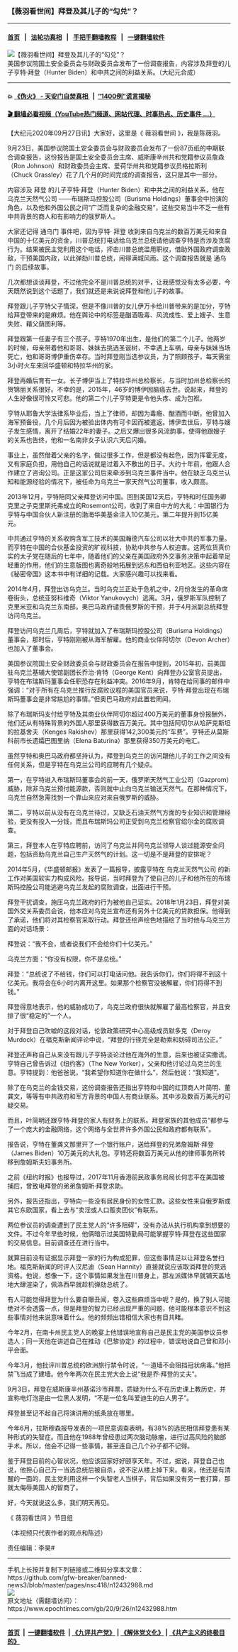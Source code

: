 ### 【薇羽看世间】拜登及其儿子的“勾兑”？
------------------------

#### [首页](https://github.com/gfw-breaker/banned-news3/blob/master/README.md) &nbsp;&nbsp;|&nbsp;&nbsp; [法轮功真相](https://github.com/begood0513/basic/blob/master/README.md)  &nbsp;&nbsp;|&nbsp;&nbsp; [手把手翻墙教程](https://github.com/gfw-breaker/guides/wiki)  &nbsp;&nbsp;|&nbsp;&nbsp; [一键翻墙软件](https://github.com/gfw-breaker/nogfw/blob/master/README.md)  



<div><img alt="【薇羽看世间】拜登及其儿子的“勾兑”？" class="attachment-djy_600_400 size-djy_600_400 wp-post-image" src="https://i.epochtimes.com/assets/uploads/2020/09/73d0fa1467ca7386e4938b23195334c0-600x400.jpg"/>
<div class="caption">
 美国参议院国土安全委员会与财政委员会发布了一份调查报告，内容涉及拜登的儿子亨特·拜登（Hunter Biden）和中共之间的利益关系。（大纪元合成）
</div></div><hr/>

#### 💥 [《伪火》 - 天安门自焚真相 ](http://158.247.195.190:10000/videos/blog/weihuo.html)&nbsp; |&nbsp; [“1400例”谎言揭秘  ](http://158.247.195.190:10000/videos/blog/jiexi1400.html)

#### [ 🎬  翻墙必看视频（YouTube热门频道、网站代理、时事热点、历史事件 ...）](https://github.com/gfw-breaker/links/blob/master/banned.md)

<div><p>
 【大纪元2020年09月27日讯】大家好，这里是《
 <ok href="https://www.epochtimes.com/gb/tag/%E8%96%87%E7%BE%BD%E7%9C%8B%E4%B8%96%E9%97%B4.html">
  薇羽看世间
 </ok>
 》，我是陈薇羽。
</p>
<p>
 9月23日，美国参议院国土安全委员会与财政委员会发布了一份87页纸的中期联合调查报告，这份报告是国土安全委员会主席、威斯康辛州共和党籍参议员詹森（Ron Johnson）和财政委员会主席、爱荷华州共和党籍参议员格拉斯利（Chuck Grassley）花了几个月的时间完成的调查报告，这只是其中一部分。
</p>
<p>
 内容涉及
 <ok href="https://www.epochtimes.com/gb/tag/%E6%8B%9C%E7%99%BB.html">
  拜登
 </ok>
 的儿子亨特·拜登（Hunter Biden）和中共之间的利益关系，他在
 <ok href="https://www.epochtimes.com/gb/tag/%E4%B9%8C%E5%85%8B%E5%85%B0%E5%A4%A9%E7%84%B6%E6%B0%94%E5%85%AC%E5%8F%B8.html">
  乌克兰天然气公司
 </ok>
 ——布瑞斯马控股公司（Burisma Holdings）董事会中扮演的角色，以及他和外国公民之间“广泛而复杂的金融交易”，这些交易当中不乏一些有中共背景的商人和有影响力的俄罗斯人。
</p>
<div class="video_fit_container">
</div>
<p>
 大家还记得
 <ok href="https://www.epochtimes.com/gb/tag/%E9%80%9A%E4%B9%8C%E9%97%A8.html">
  通乌门
 </ok>
 事件吧，因为亨特·
 <ok href="https://www.epochtimes.com/gb/tag/%E6%8B%9C%E7%99%BB.html">
  拜登
 </ok>
 收到来自乌克兰的数百万美元和来自中国的十亿美元的资金，川普总统打电话给乌克兰总统请他调查亨特是否涉及贪腐行为。结果被民主党利用这个电话，抨击川普总统滥用职权，借助外国政府调查政敌，干预美国内政，以此弹劾川普总统，闹得满城风雨。这个调查报告就是
 <ok href="https://www.epochtimes.com/gb/tag/%E9%80%9A%E4%B9%8C%E9%97%A8.html">
  通乌门
 </ok>
 的后续故事。
</p>
<p>
 几次都想谈谈拜登，不过他完全不是川普总统的对手，让我感觉没有太多必要，今天既然说到这个话题了，我们就还是来说说拜登和他儿子的故事。
</p>
<p>
 拜登跟儿子亨特父子情深，但是不像川普的女儿伊万卡给川普带来的是加分，亨特给拜登带来的是麻烦。他在舆论中的标签是酗酒吸毒、风流成性、爱上嫂子、生意失败、藉父荫图利等。
</p>
<p>
 拜登跟第一任妻子有三个孩子。亨特1970年出生，是他们的第二个儿子。他两岁的时候，母亲带着他和哥哥、妹妹去挑选圣诞树，不幸遇上车祸，母亲与妹妹当场死亡，他和哥哥博伊重伤幸存。当时拜登刚当选参议员，为了照顾孩子，每天需坐3小时火车来回华盛顿和特拉华州的家。
</p>
<p>
 拜登再婚后育有一女。长子博伊当上了特拉华州总检察长，与当时加州总检察长的贺锦丽关系很好。不幸的是，2015年，46岁的博伊因脑癌去世。说起来，拜登的人生好像很可怜又可悲。他的第二个儿子亨特更是令他头疼、成为包袱。
</p>
<p>
 亨特从耶鲁大学法律系毕业后，当上了律师，却因为毒瘾、酗酒而中断。他曾加入海军预备役，几个月后因为被验出体内有可卡因而被遣返。博伊去世后，亨特与嫂子发生感情，离开了结婚22年的妻子。之后又爆出很多风流韵事，使得他跟嫂子的关系也告终，他和一名南非女子认识六天后闪婚。
</p>
<p>
 事业上，虽然借着父亲的名字，做过很多工作，但是都没有起色，因为挥霍无度，又有家庭负担，用他自己的话说就是过着入不敷出的日子。大约十年前，他跟人合作建立了咨询公司。正是这家公司后来牵涉到乌克兰事件当中。他在缺乏乌克兰认知和能源经验的情况下，被任命为乌克兰一家天然气公司董事，收入颇高。
</p>
<p>
 2013年12月，亨特陪同父亲拜登访问中国。回到美国12天后，亨特和时任国务卿克里之子克里斯托弗成立的Rosemont公司，收到了来自中方的大礼：中国银行为亨特与中国合伙人新注册的渤海华美基金注入10亿美元，第二年提升到15亿美元。
</p>
<p>
 中共通过亨特的关系收购含军工技术的美国瀚德汽车公司以壮大中共的军事力量。而亨特在中国的合伙基金投资的旷视科技，协助中共参与人权迫害。这两位货真价实的太子党在随后的七年中，随着他们的父亲在美国政府外交事务决策中起着举足轻重的作用，他们的生意版图也离奇般地拓展到远东和西伯利亚地区。这些内容在《秘密帝国》这本书中有详细的记载。大家感兴趣可以找来看。
</p>
<p>
 2014年4月，拜登出访乌克兰。当时乌克兰正处于危机之中，2月份发生的革命席卷街头，总统亚努科维奇（Viktor Yanukovych）逃离。3月，俄罗斯军队控制了克里米亚和乌克兰东南部。奥巴马政府谴责俄罗斯的干预，并于4月派副总统拜登访问乌克兰。
</p>
<p>
 拜登访问乌克兰几周后，亨特就加入了布瑞斯玛控股公司（Burisma Holdings）董事会，那时后，亨特刚刚被从海军解雇。他的商业伙伴阿切尔（Devon Archer）也加入了董事会。
</p>
<p>
 美国参议院国土安全财政委员会与财政委员会在报告中提到，2015年初，前美国驻乌克兰基辅大使馆副团长乔治·肯特（George Kent）向拜登办公室官员提出，亨特在布瑞斯玛董事会任职恐存在利益冲突。2016年9月，肯特在给同事的邮件中强调：“对于所有在乌克兰推行反腐败议程的美国官员来说，亨特·拜登出现在布瑞斯玛董事会是非常尴尬的事情。”但奥巴马政府对此置若罔闻。
</p>
<p>
 除了布瑞斯玛支付给亨特及其商业伙伴阿切尔超过400万美元的董事身份报酬外，他们还从有特殊背景的外国人那里获得数百万美元。其中包括阿切尔从哈萨克斯坦的拉基舍夫（Kenges Rakishev）那里获得142,300美元的“车费”。亨特还从莫斯科前市长遗孀巴图里纳（Elena Baturina）那里获得350万美元的电汇。
</p>
<p>
 虽然亨特和奥巴马政府都坚持认为，拜登到乌克兰的访问跟他儿子的工作之间没有任何关系，但是亨特在乌克兰公司的应聘有几个疑点。
</p>
<p>
 第一，在亨特进入布瑞斯玛董事会的前一天，俄罗斯天然气工业公司（Gazprom）威胁，除非乌克兰预付能源款，否则就中止向乌克兰输送天然气。在那种情况下，乌克兰自然急需找到一个靠山来应对来自俄罗斯的威胁。
</p>
<p>
 第二，亨特以前从没有在乌克兰待过，又缺乏石油天然气方面的专业知识和管理经验，更没有投入一分钱，而且布瑞斯玛公司正受到乌克兰检察官绍尔金的腐败调查。
</p>
<p>
 第三，拜登本人在亨特应聘前，访问了乌克兰并同乌克兰领导人谈过能源安全问题，包括资助乌克兰自己生产天然气的计划。这一切是不是拜登的安排呢？
</p>
<p>
 2014年5月，《华盛顿邮报》发表了一篇报导，披露亨特在
 <ok href="https://www.epochtimes.com/gb/tag/%E4%B9%8C%E5%85%8B%E5%85%B0%E5%A4%A9%E7%84%B6%E6%B0%94%E5%85%AC%E5%8F%B8.html">
  乌克兰天然气公司
 </ok>
 的新工作对美国软实力构成风险。报导说，当时拜登为了使自己的儿子和他所在的布瑞斯玛控股公司能逃避乌克兰发起的腐败调查，出面进行干预。
</p>
<p>
 拜登干扰调查，施压乌克兰政府的行为被他自己证实。2018年1月23日，拜登对美国外交关系委员会说，他本应对乌克兰宣布还有另外十亿美元的贷款担保。他得到了承诺，他们将对其检察官采取行动。拜登还绘声绘色地描绘了当时他与乌克兰方面的对话场景：
</p>
<p>
 拜登说：“我不会，或者说我们不会给你们十亿美元。”
</p>
<p>
 乌克兰方面：“你没有权限，你不是总统。”
</p>
<p>
 拜登：“总统说了不给钱，你们可以打电话问他。我告诉你们，你们将得不到这十亿美元。我将会在6小时内离开这里。如果那个检察官没被解雇，你们将得不到钱。”
</p>
<p>
 拜登得意地表示，他的威胁成功了，乌克兰政府很快就解雇了最高检察官，并且安排了很“稳定的”一个人。
</p>
<p>
 对于拜登自己吹嘘的这段对话，伦敦政策研究中心高级成员默多克（Deroy Murdock）在福克斯新闻评论中说，“拜登的行径完全是勒索和妨碍司法公正。”
</p>
<p>
 拜登还声称自己从来没有跟儿子亨特谈论过他在海外的生意，后来也被证实撒谎。亨特自己曾告诉过《纽约客》（The New Yorker），父亲和他讨论过乌克兰的生意。亨特提到：他爸爸说，“我希望你知道你在做什么”，然后他说：“我知道”。
</p>
<p>
 除了在乌克兰的金钱交易，这份调查报告还指出亨特和中国的红顶商人叶简明、董龚文，等等有中共政府和军方背景的中国人有商业联系。其中涉及数百万美元的可疑交易。
</p>
<p>
 而且，叶简明还跟亨特·拜登的家人有财务上的联系。拜登家族的其他成员“都参与了一个庞大的金融网络，这个网络与全世界许多外国公民和政府都有联系”。
</p>
<p>
 报告说，亨特在董龚文那里开了一个银行账户，送给拜登的兄弟詹姆斯·拜登（James Biden）10万美元的大礼包。亨特还将数百万美元从他的律师事务所转移到詹姆斯夫妇事务所。
</p>
<p>
 之前《纽约时报》也报导过，2017年11月香港前民政事务局局长何志平在美国被捕后，曾致电拜登的弟弟詹姆斯·拜登求助。
</p>
<p>
 另外，报告还指出，亨特向一些没有居民身份的女性汇款。这些女性来自俄罗斯或其它东欧国家，看上去与“卖淫或人口贩卖团伙”有联系。
</p>
<p>
 两位参议员的调查遭到了民主党人的“许多阻碍”，没有办法从执行机构拿到想要的文件。不过今年早些时候，他俩暗示过美国特勤局可能掌握亨特·拜登在这些国家的交易信息。目前调查还在进行当中。
</p>
<p>
 就算目前没有证据显示拜登一家的行为构成犯罪，但这些事情足以让拜登名誉扫地。福克斯新闻的时评人汉尼迪（Sean Hannity）直接就说应该取消拜登的竞选资格。他说，想像一下，这个事情如果发生在川普身上，那左派媒体早就铺天盖地地大肆渲染了，佩洛西早就趁机弹劾总统了。
</p>
<p>
 有人可能觉得拜登为什么要自曝丑闻，卷入这些麻烦当中呢？是的，换了别人可能绝对不会透露一点，但是拜登的智力已经出现严重的问题，他可能根本意识不到这些事情对他来说意味着什么。他的频频出错相信大家也有目共睹。
</p>
<p>
 今年2月，在南卡州民主党人的晚宴上他错误地宣称自己是民主党的美国参议员参选人；同一天他在讲述自己在推动《巴黎协定》的过程中，错误地说自己曾和邓小平会面。
</p>
<p>
 今年3月，他批评川普总统的欧洲旅行禁令时说，“一道墙不会阻挡冠状病毒。”他把禁飞当成了建墙。他今年两次在民主党大会上说“我是乔·拜登的丈夫”。
</p>
<p>
 9月3日，拜登在威斯康辛州基诺沙市拜票，质疑为什么不在历史课上教历史，并宣称电灯泡是由一位黑人发明，“不是一位名叫爱迪生的白人男子”。
</p>
<p>
 拜登甚至记不起自己将演讲用的纸条放在哪里。
</p>
<p>
 今年6月，拉斯穆森报导发表的一项民意调查表明，有38%的选民相信拜登患有某种形式的失智症。而且他在1988年曾经患过两次脑动脉瘤，进行过高风险的脑部手术。所以，他会不记得一些事情，甚至连自己几个孙子都不记得。
</p>
<p>
 鉴于拜登目前的心智状况，他应该回家好好颐享天年。不过，据说，拜登自己也说，他担心自己万一当选总统后被自杀，说不定从楼上掉下来。看来，他还是有清醒的一面的，民主党利用这样一个失智老人当棋子，背后如果没有另一套打算，那就太侮辱美国人的智商了。
</p>
<p>
 好，今天就说这么多，我们明天再见。
</p>
<p>
 《
 <ok href="https://www.epochtimes.com/gb/tag/%E8%96%87%E7%BE%BD%E7%9C%8B%E4%B8%96%E9%97%B4.html">
  薇羽看世间
 </ok>
 》节目组
</p>
<p>
 （本视频只代表作者的观点和陈述）
</p>
<p>
 责任编辑：李昊#
</p>
</div>
<hr/>
手机上长按并复制下列链接或二维码分享本文章：<br/>
https://github.com/gfw-breaker/banned-news3/blob/master/pages/nsc418/n12432988.md <br/>
<a href='https://github.com/gfw-breaker/banned-news3/blob/master/pages/nsc418/n12432988.md'><img src='https://github.com/gfw-breaker/banned-news3/blob/master/pages/nsc418/n12432988.md.png'/></a> <br/>
原文地址（需翻墙访问）：https://www.epochtimes.com/gb/20/9/26/n12432988.htm


------------------------
#### [首页](https://github.com/gfw-breaker/banned-news3/blob/master/README.md) &nbsp;|&nbsp; [一键翻墙软件](https://github.com/gfw-breaker/nogfw/blob/master/README.md) &nbsp;| [《九评共产党》](https://github.com/gfw-breaker/9ping.md/blob/master/README.md#九评之一评共产党是什么) | [《解体党文化》](https://github.com/gfw-breaker/jtdwh.md/blob/master/README.md) | [《共产主义的终极目的》](https://github.com/gfw-breaker/gczydzjmd.md/blob/master/README.md)


<img src='http://gfw-breaker.win/banned-news3/pages/nsc418/n12432988.md' width='0px' height='0px'/>